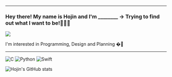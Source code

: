 -----------------------------------------------------------------------------------------------------
### Hey there! My name is Hojin and I'm ________   -> Trying to find out what I want to be!🤔🤔🤔

<a href="https://hits.seeyoufarm.com"><img src="https://hits.seeyoufarm.com/api/count/incr/badge.svg?url=https%3A%2F%2Fgithub.com%2FHojin-Sa%2Fhit-counter&count_bg=%2379C83D&title_bg=%23555555&icon=&icon_color=%23E7E7E7&title=hits&edge_flat=false"/></a>

I'm interested in Programming, Design and Planning �🌱


-------------------------------------------------------------------------------------------------------------
  ![C](https://img.shields.io/badge/c-%2300599C.svg?style=for-the-badge&logo=c&logoColor=white)
	![Python](https://img.shields.io/badge/python-3670A0?style=for-the-badge&logo=python&logoColor=ffdd54)
  	![Swift](https://img.shields.io/badge/swift-F54A2A?style=for-the-badge&logo=swift&logoColor=white)
    
    
    
    

![Hojin's GitHub stats](https://github-readme-stats.vercel.app/api?username=Hojin-Sa&theme=great-gatsby&show_icons=true)
<!--
**Hojin-Sa/Hojin-Sa** is a ✨ _special_ ✨ repository because its `README.md` (this file) appears on your GitHub profile.

Here are some ideas to get you started:

- 🔭 I’m currently working on ...
-  I’m currently learning ...
- 👯 I’m looking to collaborate on ...
-  I’m looking for help with ...
- 💬 Ask me about ...
- 📫 How to reach me: ...
- 😄 Pronouns: ...
- ⚡ Fun fact: ...
-->
